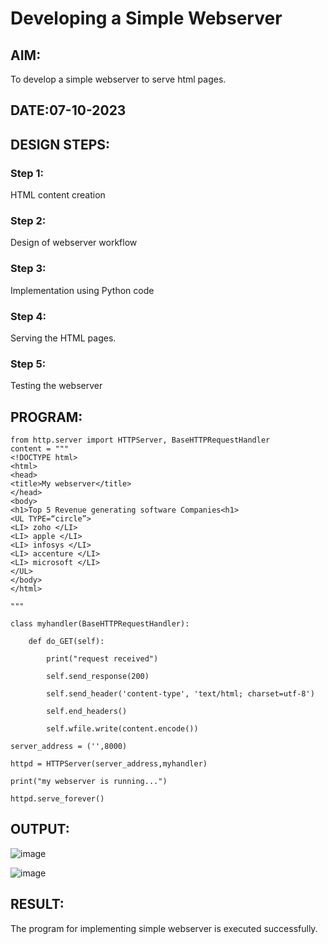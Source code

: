 # Developing a Simple Webserver
## AIM:
To develop a simple webserver to serve html pages.
## DATE:07-10-2023

## DESIGN STEPS:
### Step 1: 
HTML content creation
### Step 2:
Design of webserver workflow
### Step 3:
Implementation using Python code
### Step 4:
Serving the HTML pages.
### Step 5:
Testing the webserver

## PROGRAM:
```
from http.server import HTTPServer, BaseHTTPRequestHandler
content = """
<!DOCTYPE html>
<html>
<head>
<title>My webserver</title>
</head>
<body>
<h1>Top 5 Revenue generating software Companies<h1>
<UL TYPE=“circle”>
<LI> zoho </LI>		
<LI> apple </LI>
<LI> infosys </LI>
<LI> accenture </LI>
<LI> microsoft </LI>
</UL>
</body>
</html>

"""

class myhandler(BaseHTTPRequestHandler):

    def do_GET(self):

        print("request received")

        self.send_response(200)

        self.send_header('content-type', 'text/html; charset=utf-8')

        self.end_headers()

        self.wfile.write(content.encode())

server_address = ('',8000)

httpd = HTTPServer(server_address,myhandler)

print("my webserver is running...")

httpd.serve_forever()

```

## OUTPUT:

![image](https://github.com/jaisurya143/simplewebserver/assets/121999338/7c1d9734-fbd7-40e0-ad46-a3823b87b927)

![image](https://github.com/jaisurya143/simplewebserver/assets/121999338/d8aea9cc-7974-46af-8fec-476a666fc90b)



## RESULT:
The program for implementing simple webserver is executed successfully.
